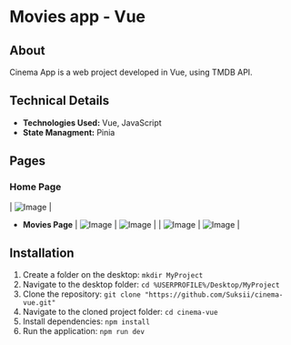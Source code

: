 # Movies app - Vue

## About
Cinema App is a web project developed in Vue, using TMDB API.

## Technical Details
- **Technologies Used:** Vue, JavaScript
- **State Managment:** Pinia

## Pages

### Home Page
  | ![Image](https://github.com/user-attachments/assets/b54f59cb-1f1d-412a-b420-c5901997c06c) |

- **Movies Page**
  | ![Image](https://github.com/user-attachments/assets/ee7b3576-8276-4b60-8b05-31c0b7d33790) | ![Image](https://github.com/user-attachments/assets/5715ed14-a63d-4d9e-8611-a87ccc6760e6) |
  | ![Image](https://github.com/user-attachments/assets/ffabdeaa-2e2a-488a-b1fe-970f75d45c38) | ![Image](https://github.com/user-attachments/assets/ba954e4a-b0db-4848-9220-679d6b85575d) |

## Installation
1. Create a folder on the desktop: `mkdir MyProject` 
2. Navigate to the desktop folder: `cd %USERPROFILE%/Desktop/MyProject`
3. Clone the repository: `git clone "https://github.com/Suksii/cinema-vue.git"`
4. Navigate to the cloned project folder: `cd cinema-vue`
5. Install dependencies: `npm install`
6. Run the application: `npm run dev`
